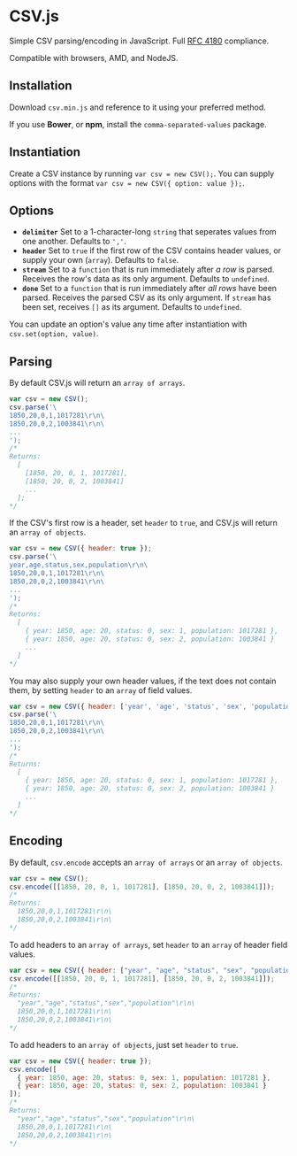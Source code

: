 CSV.js
======

Simple CSV parsing/encoding in JavaScript. Full [RFC 4180](http://tools.ietf.org/html/rfc4180) compliance.

Compatible with browsers, AMD, and NodeJS.


Installation
------------

Download `csv.min.js` and reference to it using your preferred method.

If you use **Bower**, or **npm**, install the `comma-separated-values` package.


Instantiation
-------------

Create a CSV instance by running `var csv = new CSV();`. You can supply options with the format `var csv = new CSV({ option: value });`.


Options
-------

- **`delimiter`** Set to a 1-character-long `string` that seperates values from one another. Defaults to `','`.
- **`header`** Set to `true` if the first row of the CSV contains header values, or supply your own (`array`). Defaults to `false`.
- **`stream`** Set to a `function` that is run immediately after _a row_ is parsed. Receives the row's data as its only argument. Defaults to `undefined`.
- **`done`** Set to a `function` that is run immediately after _all rows_ have been parsed. Receives the parsed CSV as its only argument. If `stream` has been set, receives `[]` as its argument. Defaults to `undefined`.

You can update an option's value any time after instantiation with `csv.set(option, value)`.


Parsing
-------

By default CSV.js will return an `array of arrays`.

```javascript
var csv = new CSV();
csv.parse('\
1850,20,0,1,1017281\r\n\
1850,20,0,2,1003841\r\n\
...
');
/*
Returns:
  [
    [1850, 20, 0, 1, 1017281],
    [1850, 20, 0, 2, 1003841]
    ...
  ];
*/
```


If the CSV's first row is a header, set `header` to `true`, and CSV.js will return an `array of objects`.

```javascript
var csv = new CSV({ header: true });
csv.parse('\
year,age,status,sex,population\r\n\
1850,20,0,1,1017281\r\n\
1850,20,0,2,1003841\r\n\
...
');
/*
Returns:
  [
    { year: 1850, age: 20, status: 0, sex: 1, population: 1017281 },
    { year: 1850, age: 20, status: 0, sex: 2, population: 1003841 }
    ...
  ]
*/
```


You may also supply your own header values, if the text does not contain them, by setting `header` to an `array` of field values.

```javascript
var csv = new CSV({ header: ['year', 'age', 'status', 'sex', 'population'] });
csv.parse('\
1850,20,0,1,1017281\r\n\
1850,20,0,2,1003841\r\n\
...
');
/*
Returns:
  [
    { year: 1850, age: 20, status: 0, sex: 1, population: 1017281 },
    { year: 1850, age: 20, status: 0, sex: 2, population: 1003841 }
    ...
  ]
*/
```


Encoding
--------

By default, `csv.encode` accepts an `array of arrays` or an `array of objects`.

```javascript
var csv = new CSV();
csv.encode([[1850, 20, 0, 1, 1017281], [1850, 20, 0, 2, 1003841]]);
/*
Returns:
  1850,20,0,1,1017281\r\n\
  1850,20,0,2,1003841\r\n\
*/
```


To add headers to an `array of arrays`, set `header` to an `array` of header field values.

```javascript
var csv = new CSV({ header: ["year", "age", "status", "sex", "population"] });
csv.encode([[1850, 20, 0, 1, 1017281], [1850, 20, 0, 2, 1003841]]);
/*
Returns:
  "year","age","status","sex","population"\r\n\
  1850,20,0,1,1017281\r\n\
  1850,20,0,2,1003841\r\n\
*/
```


To add headers to an `array of objects`, just set `header` to `true`.

```javascript
var csv = new CSV({ header: true });
csv.encode([
  { year: 1850, age: 20, status: 0, sex: 1, population: 1017281 },
  { year: 1850, age: 20, status: 0, sex: 2, population: 1003841 }
]);
/*
Returns:
  "year","age","status","sex","population"\r\n\
  1850,20,0,1,1017281\r\n\
  1850,20,0,2,1003841\r\n\
*/
```
